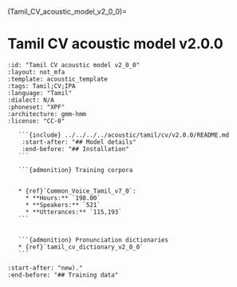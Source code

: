 
(Tamil_CV_acoustic_model_v2_0_0)=
# Tamil CV acoustic model v2.0.0

``````{acoustic} Tamil CV acoustic model v2.0.0
:id: "Tamil CV acoustic model v2_0_0"
:layout: not_mfa
:template: acoustic_template
:tags: Tamil;CV;IPA
:language: "Tamil"
:dialect: N/A
:phoneset: "XPF"
:architecture: gmm-hmm
:license: "CC-0"

   ```{include} ../../../../acoustic/tamil/cv/v2.0.0/README.md
    :start-after: "## Model details"
    :end-before: "## Installation"
   ```

   ```{admonition} Training corpora


   * {ref}`Common_Voice_Tamil_v7_0`:
     * **Hours:** `198.00`
     * **Speakers:** `521`
     * **Utterances:** `115,193`
   ```


   ```{admonition} Pronunciation dictionaries
   * {ref}`tamil_cv_dictionary_v2_0_0`
   ```
``````

```{include} ../../../../acoustic/tamil/cv/v2.0.0/README.md
:start-after: "new)."
:end-before: "## Training data"
```
